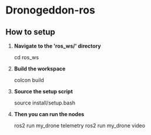 # Dronogeddon-ros




## How to setup

1. **Navigate to the 'ros_ws/' directory**

	cd ros_ws

2. **Build the workspace**

	colcon build

3. **Source the setup script**

	source install/setup.bash

4. **Then you can run the nodes**

	ros2 run my_drone telemetry
	ros2 run my_drone video

